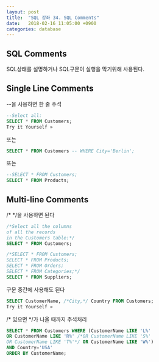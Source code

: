 ```yaml
---
layout: post
title:  "SQL 강좌 34. SQL Comments"
date:   2018-02-16 11:05:00 +0900
categories: database
---
```


## SQL Comments

SQL상태를 설명하거나 SQL구문이 실행을 막기위해 사용된다.

## Single Line Comments

\-\-을 사용하면 한 줄 주석

```sql
--Select all:
SELECT * FROM Customers;
Try it Yourself »
```

또는

```sql
SELECT * FROM Customers -- WHERE City='Berlin';
```
또는

```sql
--SELECT * FROM Customers;
SELECT * FROM Products;
```

## Multi-line Comments

/* */을 사용하면 된다


```sql
/*Select all the columns
of all the records
in the Customers table:*/
SELECT * FROM Customers;
```

```sql
/*SELECT * FROM Customers;
SELECT * FROM Products;
SELECT * FROM Orders;
SELECT * FROM Categories;*/
SELECT * FROM Suppliers;
```

구문 중간에 사용해도 된다

```sql
SELECT CustomerName, /*City,*/ Country FROM Customers;
Try it Yourself »
```

/* 있으면 */가 나올 때까지 주석처리

```sql
SELECT * FROM Customers WHERE (CustomerName LIKE 'L%'
OR CustomerName LIKE 'R%' /*OR CustomerName LIKE 'S%'
OR CustomerName LIKE 'T%'*/ OR CustomerName LIKE 'W%')
AND Country='USA'
ORDER BY CustomerName;
```


